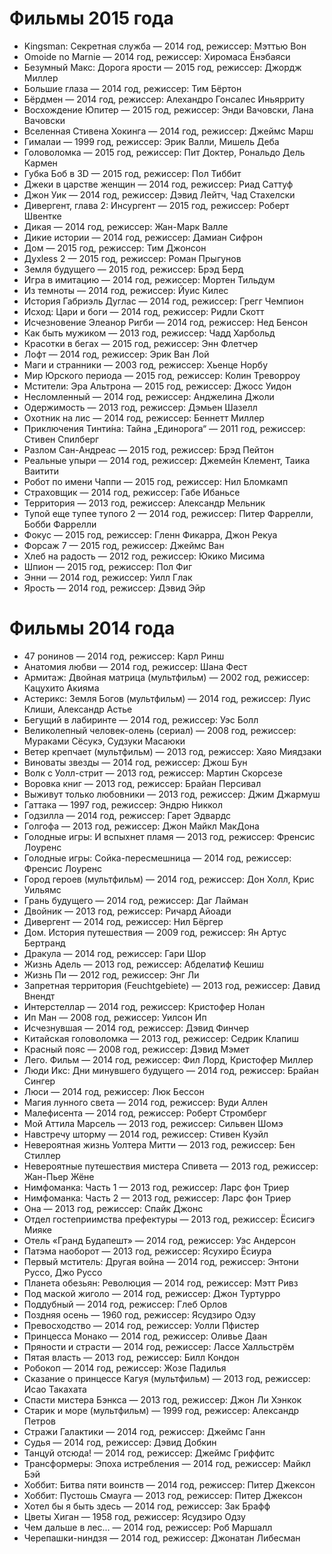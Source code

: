 Фильмы 2015 года
================
* Kingsman: Секретная служба — 2014 год, режиссер: Мэттью Вон                       
* Omoide no Marnie — 2014 год, режиссер: Хиромаса Ёнэбаяси                
* Безумный Макс: Дорога ярости — 2015 год, режиссер: Джордж Миллер                    
* Большие глаза — 2014 год, режиссер: Тим Бёртон                       
* Бёрдмен — 2014 год, режиссер: Алехандро Гонсалес Иньярриту     
* Восхождение Юпитер — 2015 год, режиссер: Энди Вачовски, Лана Вачовски     
* Вселенная Стивена Хокинга — 2014 год, режиссер: Джеймс Марш                      
* Гималаи — 1999 год, режиссер: Эрик Валли, Мишель Деба          
* Головоломка — 2015 год, режиссер: Пит Доктер, Рональдо Дель Кармен 
* Губка Боб в 3D — 2015 год, режиссер: Пол Тиббит                       
* Джеки в царстве женщин — 2014 год, режиссер: Риад Саттуф                      
* Джон Уик — 2014 год, режиссер: Дэвид Лейтч, Чад Стахелски       
* Дивергент, глава 2: Инсургент — 2015 год, режиссер: Роберт Швентке                   
* Дикая — 2014 год, режиссер: Жан-Марк Валле                   
* Дикие истории — 2014 год, режиссер: Дамиан Сифрон                    
* Дом — 2015 год, режиссер: Тим Джонсон                      
* Духless 2 — 2015 год, режиссер: Роман Прыгунов                   
* Земля будущего — 2015 год, режиссер: Брэд Берд                        
* Игра в имитацию — 2014 год, режиссер:  Мортен Тильдум                   
* Из темноты — 2014 год, режиссер: Йуис Килес                       
* История Габриэль Дуглас — 2014 год, режиссер: Грегг Чемпион                    
* Исход: Цари и боги — 2014 год, режиссер: Ридли Скотт                      
* Исчезновение Элеанор Ригби — 2014 год, режиссер: Нед Бенсон                       
* Как быть мужиком — 2013 год, режиссер: Чадд Харбольд                    
* Красотки в бегах — 2015 год, режиссер: Энн Флетчер                      
* Лофт — 2014 год, режиссер: Эрик Ван Лой                     
* Маги и странники — 2003 год, режиссер: Хьенце Норбу                     
* Мир Юрского периода — 2015 год, режиссер: Колин Треворроу                  
* Мстители: Эра Альтрона — 2015 год, режиссер: Джосс Уидон                      
* Несломленный — 2014 год, режиссер: Анджелина Джоли                  
* Одержимость — 2013 год, режиссер: Дэмьен Шазелл                    
* Охотник на лис — 2014 год, режиссер: Беннетт Миллер                   
* Приключения Тинти́на: Тайна „Единорога“ — 2011 год, режиссер: Стивен Спилберг                  
* Разлом Сан-Андреас — 2015 год, режиссер: Брэд Пейтон                      
* Реальные упыри — 2014 год, режиссер: Джемейн Клемент, Таика Ваитити   
* Робот по имени Чаппи — 2015 год, режиссер: Нил Бломкамп                     
* Страховщик — 2014 год, режиссер: Габе Ибаньсе                     
* Территория — 2013 год, режиссер: Александр Мельник                
* Тупой еще тупее тупого 2 — 2014 год, режиссер: Питер Фаррелли, Бобби Фаррелли   
* Фокус — 2015 год, режиссер: Гленн Фикарра, Джон Рекуа        
* Форсаж 7 — 2015 год, режиссер: Джеймс Ван                       
* Хлеб на радость — 2012 год, режиссер: Юкико Мисима                     
* Шпион — 2015 год, режиссер: Пол Фиг                          
* Энни — 2014 год, режиссер: Уилл Глак                        
* Ярость — 2014 год, режиссер: Дэвид Эйр                        

Фильмы 2014 года
================
* 47 ронинов — 2014 год, режиссер: Карл Ринш			       
* Анатомия любви — 2014 год, режиссер: Шана Фест			       
* Армитаж: Двойная матрица (мультфильм) — 2002 год, режиссер: Кацухито Акияма		       
* Астерикс: Земля Богов (мультфильм) — 2014 год, режиссер: Луис Клиши, Александр Астье      
* Бегущий в лабиринте — 2014 год, режиссер: Уэс Болл			       
* Великолепный человек-олень (сериал) — 2008 год, режиссер: Мураками Сёсукэ, Судзуки Масаюки 
* Ветер крепчает (мультфильм) — 2013 год, режиссер: Хаяо Миядзаки		       
* Виноваты звезды — 2014 год, режиссер: Джош Бун			       
* Волк с Уолл-стрит — 2013 год, режиссер: Мартин Скорсезе		       
* Воровка книг — 2013 год, режиссер: Брайан Персивал		       
* Выживут только любовники — 2013 год, режиссер: Джим Джармуш		       
* Гаттака — 1997 год, режиссер: Эндрю Никкол		       
* Годзилла — 2014 год, режиссер: Гарет Эдвардс		       
* Голгофа — 2013 год, режиссер: Джон Майкл МакДона	       
* Голодные игры: И вспыхнет пламя  — 2013 год, режиссер: Френсис Лоуренс		       
* Голодные игры: Сойка-пересмешница — 2014 год, режиссер: Френсис Лоуренс		       
* Город героев (мультфильм) — 2014 год, режиссер: Дон Холл, Крис Уильямс	       
* Грань будущего — 2014 год, режиссер: Даг Лайман		       
* Двойник — 2013 год, режиссер: Ричард Айоади		       
* Дивергент — 2014 год, режиссер: Нил Бёргер		       
* Дом. История путешествия — 2009 год, режиссер: Ян Артус Бертранд		       
* Дракула — 2014 год, режиссер: Гари Шор			       
* Жизнь Адель — 2013 год, режиссер: Абделатиф Кешиш		       
* Жизнь Пи — 2012 год, режиссер: Энг Ли			       
* Запретная территория (Feuchtgebiete) — 2013 год, режиссер: Давид Внендт		       
* Интерстеллар — 2014 год, режиссер: Кристофер Нолан		       
* Ип Ман — 2008 год, режиссер: Уилсон Ип			       
* Исчезнувшая — 2014 год, режиссер: Дэвид Финчер		       
* Китайская головоломка — 2013 год, режиссер: Седрик Клапиш		       
* Красный пояс — 2008 год, режиссер: Дэвид Мэмет		       
* Лего. Фильм — 2014 год, режиссер: Фил Лорд, Кристофер Миллер       
* Люди Икс: Дни минувшего будущего — 2014 год, режиссер: Брайан Сингер		       
* Люси — 2014 год, режиссер: Люк Бессон		       
* Магия лунного света — 2014 год, режиссер: Вуди Аллен		       
* Малефисента — 2014 год, режиссер: Роберт Стромберг		       
* Мой Аттила Марсель — 2013 год, режиссер: Сильвен Шомэ		       
* Навстречу шторму — 2014 год, режиссер: Стивен Куэйл		       
* Невероятная жизнь Уолтера Митти — 2013 год, режиссер: Бен Стиллер		       
* Невероятные путешествия мистера Спивета — 2013 год, режиссер: Жан-Пьер Жёне		       
* Нимфоманка: Часть 1 — 2013 год, режиссер: Ларс фон Триер		       
* Нимфоманка: Часть 2 — 2013 год, режиссер: Ларс фон Триер		       
* Она — 2013 год, режиссер: Спайк Джонс		       
* Отдел гостеприимства префектуры — 2013 год, режиссер: Ёсисигэ Мияке		       
* Отель «Гранд Будапешт» — 2014 год, режиссер: Уэс Андерсон		       
* Патэма наоборот — 2013 год, режиссер: Ясухиро Ёсиура		       
* Первый мститель: Другая война — 2014 год, режиссер: Энтони Руссо, Джо Руссо	       
* Планета обезьян: Революция — 2014 год, режиссер: Мэтт Ривз			       
* Под маской жиголо — 2014 год, режиссер: Джон Туртурро		       
* Поддубный — 2014 год, режиссер: Глеб Орлов		       
* Поздняя осень — 1960 год, режиссер: Ясудзиро Одзу		       
* Превосходство — 2014 год, режиссер: Уолли Пфистер		       
* Принцесса Монако — 2014 год, режиссер: Оливье Даан		       
* Пряности и страсти — 2014 год, режиссер: Лассе Халльстрём		       
* Пятая власть — 2013 год, режиссер: Билл Кондон		       
* Робокоп — 2014 год, режиссер: Жозе Падилья		       
* Сказание о принцессе Кагуя (мультфильм) — 2013 год, режиссер: Исао Такахата		       
* Спасти мистера Бэнкса — 2013 год, режиссер: Джон Ли Хэнкок		       
* Старик и море (мультфильм) — 1999 год, режиссер: Александр Петров		       
* Стражи Галaктики — 2014 год, режиссер: Джеймс Ганн		       
* Судья — 2014 год, режиссер: Дэвид Добкин		       
* Танцуй отсюда! — 2014 год, режиссер: Джеймс Гриффитс		       
* Трансформеры: Эпоха истребления — 2014 год, режиссер: Майкл Бэй			       
* Хоббит: Битва пяти воинств — 2014 год, режиссер: Питер Джексон		       
* Хоббит: Пустошь Смауга — 2013 год, режиссер: Питер Джексон		       
* Хотел бы я быть здесь — 2014 год, режиссер: Зак Брафф			       
* Цветы Хиган — 1958 год, режиссер: Ясудзиро Одзу		       
* Чем дальше в лес... — 2014 год, режиссер: Роб Маршалл		       
* Черепашки-ниндзя — 2014 год, режиссер: Джонатан Либесман	
